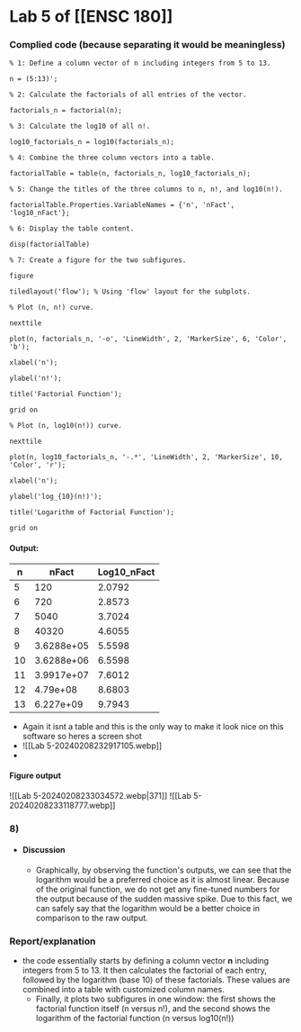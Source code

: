 # Lab 5 of [[ENSC 180]]

### Complied code (because separating it would be meaningless)
```
% 1: Define a column vector of n including integers from 5 to 13.

n = (5:13)';

% 2: Calculate the factorials of all entries of the vector.

factorials_n = factorial(n);

% 3: Calculate the log10 of all n!.

log10_factorials_n = log10(factorials_n);

% 4: Combine the three column vectors into a table.

factorialTable = table(n, factorials_n, log10_factorials_n);

% 5: Change the titles of the three columns to n, n!, and log10(n!).

factorialTable.Properties.VariableNames = {'n', 'nFact', 'log10_nFact'};

% 6: Display the table content.

disp(factorialTable)

% 7: Create a figure for the two subfigures.

figure

tiledlayout('flow'); % Using 'flow' layout for the subplots.

% Plot (n, n!) curve.

nexttile

plot(n, factorials_n, '-o', 'LineWidth', 2, 'MarkerSize', 6, 'Color', 'b');

xlabel('n');

ylabel('n!');

title('Factorial Function');

grid on

% Plot (n, log10(n!)) curve.

nexttile

plot(n, log10_factorials_n, '-.*', 'LineWidth', 2, 'MarkerSize', 10, 'Color', 'r');

xlabel('n');

ylabel('log_{10}(n!)');

title('Logarithm of Factorial Function');

grid on
```

#### Output:
| n   | nFact      | Log10_nFact |
| --- | ---------- | ----------- |
| 5   | 120        | 2.0792      |
| 6   | 720        | 2.8573            |
| 7   | 5040       | 3.7024            |
| 8   | 40320      | 4.6055            |
| 9   | 3.6288e+05 | 5.5598            |
| 10  | 3.6288e+06 | 6.5598            |
| 11  | 3.9917e+07           | 7.6012            |
| 12  | 4.79e+08           | 8.6803            |
| 13  | 6.227e+09           | 9.7943            |
- Again it isnt a table and this is the only way to make it look nice on this software so heres a screen shot
- ![[Lab 5-20240208232917105.webp]]
- 
#### Figure output
![[Lab 5-20240208233034572.webp|371]]
![[Lab 5-20240208233118777.webp]]

### 8) 
- #### Discussion
	-  Graphically, by observing the function's outputs, we can see that the logarithm would be a preferred choice as it is almost linear. Because of the original function, we do not get any fine-tuned numbers for the output because of the sudden massive spike. Due to this fact, we can safely say that the logarithm would be a better choice in comparison to the raw output.

### Report/explanation
- the code essentially starts by defining a column vector **n** including integers from 5 to 13. It then calculates the factorial of each entry, followed by the logarithm (base 10) of these factorials. These values are combined into a table with customized column names.
	- Finally, it plots two subfigures in one window: the first shows the factorial function itself (n versus n!), and the second shows the logarithm of the factorial function (n versus log10(n!))
